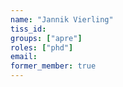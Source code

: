 ```yaml
---
name: "Jannik Vierling"
tiss_id:
groups: ["apre"]
roles: ["phd"]
email:
former_member: true
---
```


<!--
Your custom content goes here.
-->